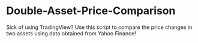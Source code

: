 # Double-Asset-Price-Comparison
Sick of using TradingView? 
Use this script to compare the price changes in two assets using data obtained from Yahoo Finance!
